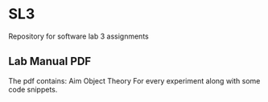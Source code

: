 # SL3
Repository for software lab 3 assignments
## Lab Manual PDF
The pdf contains:
Aim
Object
Theory
For every experiment along with some code snippets.
